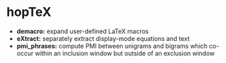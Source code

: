 # hopTeX

* **demacro:** expand user-defined LaTeX macros
* **eXtract:** separately extract display-mode equations and text  
* **pmi_phrases:** compute PMI between unigrams and bigrams which co-occur within an inclusion window but outside of an exclusion window

